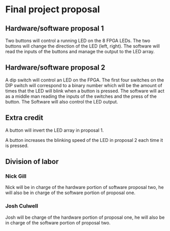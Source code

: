 # Final project proposal

## Hardware/software proposal 1
Two buttons will control a running LED on the 8 FPGA LEDs. The two buttons will change the direction of the LED (left, right). The software will read the inputs of the buttons and manage the output to the LED array.   

## Hardware/software proposal 2
A dip switch will control an LED on the FPGA. The first four switches on the DIP switch will correspond to a binary number which will be the amount of times that the LED will blink when a button is pressed. The software will act as a middle man reading the inputs of the switches and the press of the button. The Software will also control the LED output.  

## Extra credit

A button will invert the LED array in proposal 1.

A button increases the blinking speed of the LED in proposal 2 each time it is pressed. 

## Division of labor

### Nick Gill
Nick will be in charge of the hardware portion of software proposal two, he will also be in charge of the software portion of proposal one.

### Josh Culwell
Josh will be charge of the hardware portion of proposal one, he will also be in charge of the software portion of proposal two.
